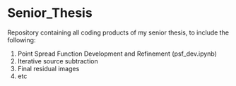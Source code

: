 # Senior_Thesis

Repository containing all coding products of my senior thesis, to include the following:
1. Point Spread Function Development and Refinement (psf_dev.ipynb)
2. Iterative source subtraction
3. Final residual images
4. etc
